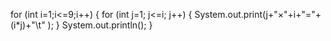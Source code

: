 for (int i=1;i<=9;i++) {
for (int j=1; j<=i; j++) {
System.out.print(j+"×"+i+"="+(i*j)+"\t" );
}
System.out.println();
}
